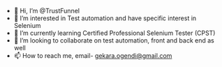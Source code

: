 - 👋 Hi, I’m @TrustFunnel
- 👀 I’m interested in Test automation and have specific interest in Selenium
- 🌱 I’m currently learning Certified Professional Selenium Tester (CPST)
- 💞️ I’m looking to collaborate on test automation, front and back end as well
- 📫 How to reach me, email- gekara.ogendi@gmail.com

<!---
TrustFunnel/TrustFunnel is a ✨ special ✨ repository because its `README.md` (this file) appears on your GitHub profile.
You can click the Preview link to take a look at your changes.
--->
